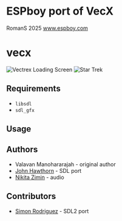 # ESPboy port of VecX

RomanS 2025 www.espboy.com


vecx
====

![Vectrex Loading Screen](screenshot0.png) ![Star Trek](screenshot1.png)

Requirements
------------
* `libsdl`
* `sdl_gfx`

Usage
-----

Authors
-------

* Valavan Manohararajah - original author
* [John Hawthorn](https://twitter.com/jhawthorn) - SDL port
* [Nikita Zimin](https://twitter.com/nzeemin) - audio

Contributors
-------
* [Simon Rodriguez](https://twitter.com/simonkosua) - SDL2 port


